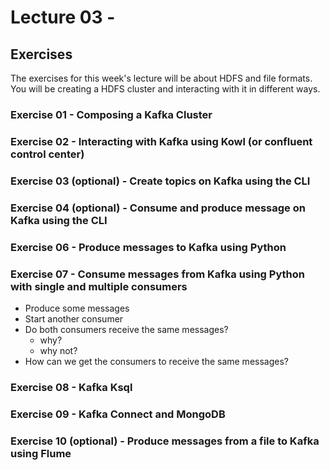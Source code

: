 # Lecture 03 - 


## Exercises

The exercises for this week's lecture will be about HDFS and file formats. You will be creating a HDFS cluster and interacting with it in different ways.

### Exercise 01 - Composing a Kafka Cluster
### Exercise 02 - Interacting with Kafka using Kowl (or confluent control center)
### Exercise 03 (optional) - Create topics on Kafka using the CLI
### Exercise 04 (optional) - Consume and produce message on Kafka using the CLI
### Exercise 06 - Produce messages to Kafka using Python
### Exercise 07 - Consume messages from Kafka using Python with single and multiple consumers
- Produce some messages
- Start another consumer
- Do both consumers receive the same messages?
  - why?
  - why not?
- How can we get the consumers to receive the same messages?

### Exercise 08 - Kafka Ksql

### Exercise 09 - Kafka Connect and MongoDB

### Exercise 10 (optional)  - Produce messages from a file to Kafka using Flume